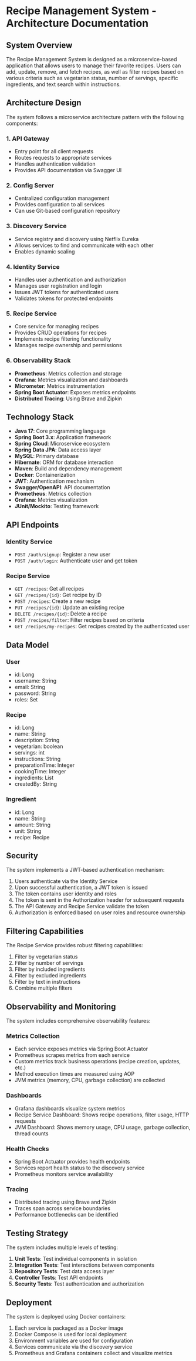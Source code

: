 # Recipe Management System - Architecture Documentation

## System Overview

The Recipe Management System is designed as a microservice-based application that allows users to manage their favorite recipes. Users can add, update, remove, and fetch recipes, as well as filter recipes based on various criteria such as vegetarian status, number of servings, specific ingredients, and text search within instructions.

## Architecture Design

The system follows a microservice architecture pattern with the following components:

### 1. API Gateway
- Entry point for all client requests
- Routes requests to appropriate services
- Handles authentication validation
- Provides API documentation via Swagger UI

### 2. Config Server
- Centralized configuration management
- Provides configuration to all services
- Can use Git-based configuration repository

### 3. Discovery Service
- Service registry and discovery using Netflix Eureka
- Allows services to find and communicate with each other
- Enables dynamic scaling

### 4. Identity Service
- Handles user authentication and authorization
- Manages user registration and login
- Issues JWT tokens for authenticated users
- Validates tokens for protected endpoints

### 5. Recipe Service
- Core service for managing recipes
- Provides CRUD operations for recipes
- Implements recipe filtering functionality
- Manages recipe ownership and permissions

### 6. Observability Stack
- **Prometheus**: Metrics collection and storage
- **Grafana**: Metrics visualization and dashboards
- **Micrometer**: Metrics instrumentation
- **Spring Boot Actuator**: Exposes metrics endpoints
- **Distributed Tracing**: Using Brave and Zipkin

## Technology Stack

- **Java 17**: Core programming language
- **Spring Boot 3.x**: Application framework
- **Spring Cloud**: Microservice ecosystem
- **Spring Data JPA**: Data access layer
- **MySQL**: Primary database
- **Hibernate**: ORM for database interaction
- **Maven**: Build and dependency management
- **Docker**: Containerization
- **JWT**: Authentication mechanism
- **Swagger/OpenAPI**: API documentation
- **Prometheus**: Metrics collection
- **Grafana**: Metrics visualization
- **JUnit/Mockito**: Testing framework

## API Endpoints

### Identity Service

- `POST /auth/signup`: Register a new user
- `POST /auth/login`: Authenticate user and get token

### Recipe Service

- `GET /recipes`: Get all recipes
- `GET /recipes/{id}`: Get recipe by ID
- `POST /recipes`: Create a new recipe
- `PUT /recipes/{id}`: Update an existing recipe
- `DELETE /recipes/{id}`: Delete a recipe
- `POST /recipes/filter`: Filter recipes based on criteria
- `GET /recipes/my-recipes`: Get recipes created by the authenticated user

## Data Model

### User
- id: Long
- username: String
- email: String
- password: String
- roles: Set<String>

### Recipe
- id: Long
- name: String
- description: String
- vegetarian: boolean
- servings: int
- instructions: String
- preparationTime: Integer
- cookingTime: Integer
- ingredients: List<Ingredient>
- createdBy: String

### Ingredient
- id: Long
- name: String
- amount: String
- unit: String
- recipe: Recipe

## Security

The system implements a JWT-based authentication mechanism:

1. Users authenticate via the Identity Service
2. Upon successful authentication, a JWT token is issued
3. The token contains user identity and roles
4. The token is sent in the Authorization header for subsequent requests
5. The API Gateway and Recipe Service validate the token
6. Authorization is enforced based on user roles and resource ownership

## Filtering Capabilities

The Recipe Service provides robust filtering capabilities:

1. Filter by vegetarian status
2. Filter by number of servings
3. Filter by included ingredients
4. Filter by excluded ingredients
5. Filter by text in instructions
6. Combine multiple filters

## Observability and Monitoring

The system includes comprehensive observability features:

### Metrics Collection
- Each service exposes metrics via Spring Boot Actuator
- Prometheus scrapes metrics from each service
- Custom metrics track business operations (recipe creation, updates, etc.)
- Method execution times are measured using AOP
- JVM metrics (memory, CPU, garbage collection) are collected

### Dashboards
- Grafana dashboards visualize system metrics
- Recipe Service Dashboard: Shows recipe operations, filter usage, HTTP requests
- JVM Dashboard: Shows memory usage, CPU usage, garbage collection, thread counts

### Health Checks
- Spring Boot Actuator provides health endpoints
- Services report health status to the discovery service
- Prometheus monitors service availability

### Tracing
- Distributed tracing using Brave and Zipkin
- Traces span across service boundaries
- Performance bottlenecks can be identified

## Testing Strategy

The system includes multiple levels of testing:

1. **Unit Tests**: Test individual components in isolation
2. **Integration Tests**: Test interactions between components
3. **Repository Tests**: Test data access layer
4. **Controller Tests**: Test API endpoints
5. **Security Tests**: Test authentication and authorization

## Deployment

The system is deployed using Docker containers:

1. Each service is packaged as a Docker image
2. Docker Compose is used for local deployment
3. Environment variables are used for configuration
4. Services communicate via the discovery service
5. Prometheus and Grafana containers collect and visualize metrics
